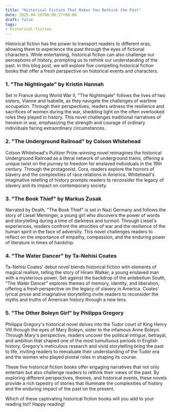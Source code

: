```yaml
---
title: "Historical Fiction That Makes You Rethink the Past"
date: 2025-04-16T00:00:17+00:00
draft: false
tags: 
- historical-fiction
---
```


Historical fiction has the power to transport readers to different eras, allowing them to experience the past through the eyes of fictional characters. While entertaining, historical fiction can also challenge our perceptions of history, prompting us to rethink our understanding of the past. In this blog post, we will explore five compelling historical fiction books that offer a fresh perspective on historical events and characters.

### 1. "The Nightingale" by Kristin Hannah

Set in France during World War II, "The Nightingale" follows the lives of two sisters, Vianne and Isabelle, as they navigate the challenges of wartime occupation. Through their perspectives, readers witness the resilience and sacrifices of women during the war, shedding light on the often overlooked roles they played in history. This novel challenges traditional narratives of heroism in war, emphasizing the strength and courage of ordinary individuals facing extraordinary circumstances.

### 2. "The Underground Railroad" by Colson Whitehead

Colson Whitehead's Pulitzer Prize-winning novel reimagines the historical Underground Railroad as a literal network of underground trains, offering a unique twist on the journey to freedom for enslaved individuals in the 19th century. Through the protagonist, Cora, readers explore the horrors of slavery and the complexities of race relations in America. Whitehead's imaginative retelling of history prompts readers to reconsider the legacy of slavery and its impact on contemporary society.

### 3. "The Book Thief" by Markus Zusak

Narrated by Death, "The Book Thief" is set in Nazi Germany and follows the story of Liesel Meminger, a young girl who discovers the power of words and storytelling during a time of darkness and turmoil. Through Liesel's experiences, readers confront the atrocities of war and the resilience of the human spirit in the face of adversity. This novel challenges readers to reflect on the importance of empathy, compassion, and the enduring power of literature in times of hardship.

### 4. "The Water Dancer" by Ta-Nehisi Coates

Ta-Nehisi Coates' debut novel blends historical fiction with elements of magical realism, telling the story of Hiram Walker, a young enslaved man with a mysterious power. Set against the backdrop of the antebellum South, "The Water Dancer" explores themes of memory, identity, and liberation, offering a fresh perspective on the legacy of slavery in America. Coates' lyrical prose and imaginative storytelling invite readers to reconsider the myths and truths of American history through a new lens.

### 5. "The Other Boleyn Girl" by Philippa Gregory

Philippa Gregory's historical novel delves into the Tudor court of King Henry VIII through the eyes of Mary Boleyn, sister to the infamous Anne Boleyn. Through Mary's perspective, readers uncover the political intrigue, betrayal, and ambition that shaped one of the most tumultuous periods in English history. Gregory's meticulous research and vivid storytelling bring the past to life, inviting readers to reevaluate their understanding of the Tudor era and the women who played pivotal roles in shaping its course.

These five historical fiction books offer engaging narratives that not only entertain but also challenge readers to rethink their views of the past. By exploring different perspectives, themes, and historical events, these novels provide a rich tapestry of stories that illuminate the complexities of history and the enduring impact of the past on the present.

Which of these captivating historical fiction books will you add to your reading list? Happy reading!